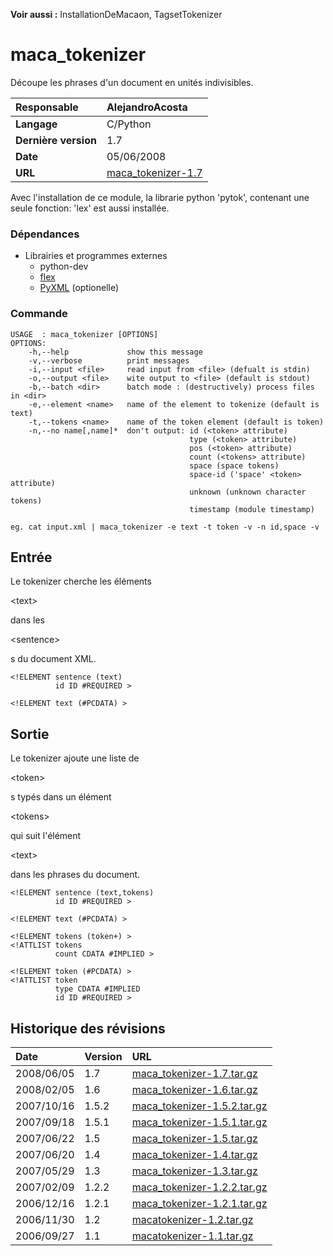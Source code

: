 **Voir aussi :** InstallationDeMacaon, TagsetTokenizer

# maca\_tokenizer #

Découpe les phrases d'un document en unités indivisibles.

| **Responsable** |AlejandroAcosta|
|:----------------|:--------------|
| **Langage** |C/Python|
| **Dernière version** |1.7|
| **Date** |05/06/2008|
| **URL** |[maca\_tokenizer-1.7](http://www.linguist.jussieu.fr/~aacosta/macaon/modules/maca_tokenizer-1.7.tar.gz)|

Avec l'installation de ce module, la librarie python 'pytok', contenant une seule fonction: 'lex' est aussi installée.

### Dépendances ###
  * Librairies et programmes externes
    * python-dev
    * [flex](http://flex.sourceforge.net/)
    * [PyXML](http://pyxml.sourceforge.net/) (optionelle)

### Commande ###
```
USAGE  : maca_tokenizer [OPTIONS]
OPTIONS:
    -h,--help             show this message
    -v,--verbose          print messages
    -i,--input <file>     read input from <file> (defualt is stdin)
    -o,--output <file>    wite output to <file> (default is stdout)
    -b,--batch <dir>      batch mode : (destructively) process files in <dir>
    -e,--element <name>   name of the element to tokenize (default is text)
    -t,--tokens <name>    name of the token element (default is token)
    -n,--no name[,name]*  don't output: id (<token> attribute)
                                        type (<token> attribute)
                                        pos (<token> attribute)
                                        count (<tokens> attribute)
                                        space (space tokens)
                                        space-id ('space' <token> attribute)
                                        unknown (unknown character tokens)
                                        timestamp (module timestamp)

eg. cat input.xml | maca_tokenizer -e text -t token -v -n id,space -v
```

## Entrée ##
Le tokenizer cherche les éléments 

&lt;text&gt;

 dans les 

&lt;sentence&gt;

s du document XML.

```
<!ELEMENT sentence (text)
          id ID #REQUIRED >

<!ELEMENT text (#PCDATA) >
```

## Sortie ##
Le tokenizer ajoute une liste de 

&lt;token&gt;

s  typés dans un élément 

&lt;tokens&gt;

 qui suit l'élément 

&lt;text&gt;

 dans les phrases du document.

```
<!ELEMENT sentence (text,tokens)
          id ID #REQUIRED >

<!ELEMENT text (#PCDATA) >

<!ELEMENT tokens (token+) >
<!ATTLIST tokens
          count CDATA #IMPLIED >

<!ELEMENT token (#PCDATA) >
<!ATTLIST token
          type CDATA #IMPLIED
          id ID #REQUIRED >
```

## Historique des révisions ##

| **Date** | **Version** | **URL** |
|:---------|:------------|:--------|
|2008/06/05|1.7|[maca\_tokenizer-1.7.tar.gz](http://www.linguist.jussieu.fr/~aacosta/macaon/modules/maca_tokenizer-1.7.tar.gz)|
|2008/02/05|1.6|[maca\_tokenizer-1.6.tar.gz](http://www.linguist.jussieu.fr/~aacosta/macaon/modules/maca_tokenizer-1.6.tar.gz)|
|2007/10/16|1.5.2|[maca\_tokenizer-1.5.2.tar.gz](http://www.linguist.jussieu.fr/~aacosta/macaon/modules/maca_tokenizer-1.5.2.tar.gz)|
|2007/09/18|1.5.1|[maca\_tokenizer-1.5.1.tar.gz](http://www.linguist.jussieu.fr/~aacosta/macaon/modules/maca_tokenizer-1.5.1.tar.gz)|
|2007/06/22|1.5|[maca\_tokenizer-1.5.tar.gz](http://www.linguist.jussieu.fr/~aacosta/macaon/modules/maca_tokenizer-1.5.tar.gz)|
|2007/06/20|1.4|[maca\_tokenizer-1.4.tar.gz](http://www.linguist.jussieu.fr/~aacosta/macaon/modules/maca_tokenizer-1.4.tar.gz)|
|2007/05/29|1.3|[maca\_tokenizer-1.3.tar.gz](http://www.linguist.jussieu.fr/~aacosta/macaon/modules/maca_tokenizer-1.3.tar.gz)|
|2007/02/09|1.2.2|[maca\_tokenizer-1.2.2.tar.gz](http://www.linguist.jussieu.fr/~aacosta/macaon/modules/maca_tokenizer-1.2.2.tar.gz)|
|2006/12/16|1.2.1|[maca\_tokenizer-1.2.1.tar.gz](http://www.linguist.jussieu.fr/~aacosta/macaon/modules/maca_tokenizer-1.2.1.tar.gz)|
|2006/11/30|1.2|[macatokenizer-1.2.tar.gz](http://www.linguist.jussieu.fr/~aacosta/macaon/modules/macatokenizer-1.2.tar.gz)|
|2006/09/27|1.1|[macatokenizer-1.1.tar.gz](http://www.linguist.jussieu.fr/~aacosta/macaon/modules/macatokenizer-1.1.tar.gz)|

